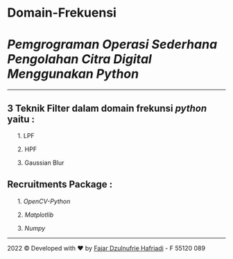 # Domain-Frekuensi

<h1><i>Pemgrograman Operasi Sederhana Pengolahan Citra Digital Menggunakan Python</i></h1>
<hr>

<h2><b>3 Teknik Filter dalam domain frekunsi <i>python</i> yaitu :</b></h2>
<ol>1. LPF </ol>
<ol>2. HPF </ol>
<ol>3. Gaussian Blur </ol>

<h2><b>Recruitments Package :</b></h2>
<ol>1. <i>OpenCV-Python</i> </ol>
<ol>2. <i>Matplotlib</i> </ol>
<ol>3. <i>Numpy</i> </ol>

<hr>
<div>2022 &copy; Developed with ❤️</i> by <a href="https://instagram.com/dzzzet">Fajar Dzulnufrie Hafriadi</a><a> - F 55120 089
